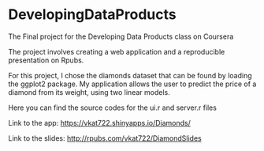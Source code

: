 # DevelopingDataProducts
The Final project for the Developing Data Products class on Coursera

The project involves creating a web application and a reproducible presentation on Rpubs.

For this project, I chose the diamonds dataset that can be found by loading the ggplot2 package.
My application allows the user to predict the price of a diamond from its weight, using two linear models. 

Here you can find the source codes for the ui.r and server.r files

Link to the app: https://vkat722.shinyapps.io/Diamonds/

Link to the slides: http://rpubs.com/vkat722/DiamondSlides
